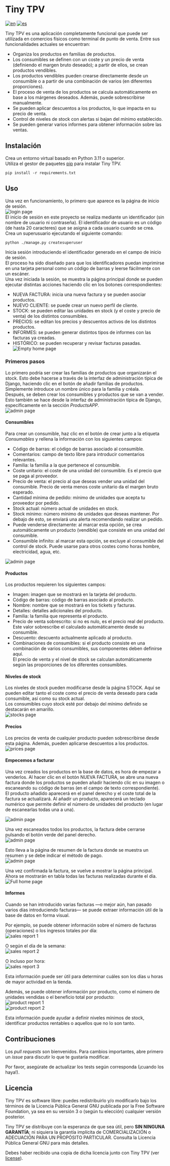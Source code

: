 <!-- This file is part of Tiny TPV.

Tiny TPV is free software: you can redistribute it and/or modify it under the terms of the GNU General Public License as published by the Free Software Foundation, either version 3 of the License, or (at your option) any later version.

Tiny TPV is distributed in the hope that it will be useful, but WITHOUT ANY WARRANTY; without even the implied warranty of MERCHANTABILITY or FITNESS FOR A PARTICULAR PURPOSE. See the GNU General Public License for more details.

You should have received a copy of the GNU General Public License along with Tiny TPV. If not, see <https://www.gnu.org/licenses/>. -->


# Tiny TPV
[![en](https://img.shields.io/badge/lang-en-red.svg)](README.md)
[![es](https://img.shields.io/badge/lang-es-yellow.svg)](README.es.md)

Tiny TPV es una aplicación completamente funcional que puede ser utilizada en comercios físicos como terminal de punto de venta.
Entre sus funcionalidades actuales se encuentran:

- Organiza los productos en familias de productos.
- Los consumibles se definen con un coste y un precio de venta (definiendo el margen bruto deseado); a partir de ellos, se crean productos vendibles.
- Los productos vendibles pueden crearse directamente desde un consumible o a partir de una combinación de varios (en diferentes proporciones).
- El proceso de venta de los productos se calcula automáticamente en base a los márgenes deseados. Además, puede sobrescribirse manualmente.
- Se pueden aplicar descuentos a los productos, lo que impacta en su precio de venta.
- Control de niveles de stock con alertas si bajan del mínimo establecido.
- Se pueden generar varios informes para obtener información sobre las ventas.

## Instalación

Crea un entorno virtual basado en Python 3.11 o superior.  
Utiliza el gestor de paquetes [pip](https://pip.pypa.io/en/stable/) para instalar Tiny TPV.

```
pip install -r requirements.txt
```

## Uso

Una vez en funcionamiento, lo primero que aparece es la página de inicio de sesión.  
![login page](/assets/images/login.png)  
El inicio de sesión en este proyecto se realiza mediante un identificador (sin nombre de usuario ni contraseña). El identificador de usuario es un código (de hasta 20 caracteres) que se asigna a cada usuario cuando se crea.  
Crea un superusuario ejecutando el siguiente comando:

```
python ./manage.py createsuperuser
```

Inicia sesión introduciendo el identificador generado en el campo de inicio de sesión.  
El proceso ha sido diseñado para que los identificadores puedan imprimirse en una tarjeta personal como un código de barras y leerse fácilmente con un escáner.  
Una vez iniciada la sesión, se muestra la página principal donde se pueden ejecutar distintas acciones haciendo clic en los botones correspondientes:

- NUEVA FACTURA: inicia una nueva factura y se pueden asociar productos.
- NUEVO CLIENTE: se puede crear un nuevo perfil de cliente.
- STOCK: se pueden editar las unidades en stock (y el coste y precio de venta) de los distintos consumibles.
- PRECIOS: se editan los precios y descuentos activos de los distintos productos.
- INFORMES: se pueden generar distintos tipos de informes con las facturas ya creadas.
- HISTÓRICO: se pueden recuperar y revisar facturas pasadas.  
![Empty home page](/assets/images/home_0.png)

### Primeros pasos

Lo primero podría ser crear las familias de productos que organizarán el stock. Esto debe hacerse a través de la interfaz de administración típica de Django, haciendo clic en el botón de añadir familias de productos. Simplemente introduce un nombre único para la familia y créala.  
Después, se deben crear los consumibles y productos que se van a vender. Esto también se hace desde la interfaz de administración típica de Django, específicamente en la sección *ProductsAPP*.  
![admin page](/assets/images/admin_0.png)

#### Consumibles

Para crear un consumible, haz clic en el botón de crear junto a la etiqueta *Consumables* y rellena la información con los siguientes campos:

- Código de barras: el código de barras asociado al consumible.
- Comentarios: campo de texto libre para introducir comentarios relevantes.
- Familia: la familia a la que pertenece el consumible.
- Coste unitario: el coste de una unidad del consumible. Es el precio que se paga al proveedor.
- Precio de venta: el precio al que deseas vender una unidad del consumible. Precio de venta menos coste unitario da el margen bruto esperado.
- Cantidad mínima de pedido: mínimo de unidades que acepta tu proveedor por pedido.
- Stock actual: número actual de unidades en stock.
- Stock mínimo: número mínimo de unidades que deseas mantener. Por debajo de esto, se enviará una alerta recomendando realizar un pedido.
- Puede venderse directamente: al marcar esta opción, se crea automáticamente un producto (vendible) que consiste en una unidad del consumible.
- Consumible infinito: al marcar esta opción, se excluye al consumible del control de stock. Puede usarse para otros costes como horas hombre, electricidad, agua, etc.

![admin page](/assets/images/consumable_0.png)

#### Productos

Los productos requieren los siguientes campos:

- Imagen: imagen que se mostrará en la tarjeta del producto.
- Código de barras: código de barras asociado al producto.
- Nombre: nombre que se mostrará en los tickets y facturas.
- Detalles: detalles adicionales del producto.
- Familia: la familia que representa el producto.
- Precio de venta sobrescrito: si no es nulo, es el precio real del producto. Este valor sobrescribe el calculado automáticamente desde su consumible.
- Descuento: descuento actualmente aplicado al producto.
- Combinaciones de consumibles: si el producto consiste en una combinación de varios consumibles, sus componentes deben definirse aquí.  
  El precio de venta y el nivel de stock se calculan automáticamente según las proporciones de los diferentes consumibles.

#### Niveles de stock

Los niveles de stock pueden modificarse desde la página STOCK. Aquí se pueden editar tanto el coste como el precio de venta deseado para cada consumible, así como su stock actual.  
Los consumibles cuyo stock esté por debajo del mínimo definido se destacarán en amarillo.  
![stocks page](/assets/images/stock_0.png)

#### Precios

Los precios de venta de cualquier producto pueden sobrescribirse desde esta página. Además, pueden aplicarse descuentos a los productos.  
![prices page](/assets/images/prices_0.png)

#### Empecemos a facturar

Una vez creados los productos en la base de datos, es hora de empezar a venderlos. Al hacer clic en el botón NUEVA FACTURA, se abre una nueva factura donde los productos se pueden añadir haciendo clic en su imagen o escaneando su código de barras (en el campo de texto correspondiente).  
El producto añadido aparecerá en el panel derecho y el coste total de la factura se actualizará. Al añadir un producto, aparecerá un teclado numérico que permite definir el número de unidades del producto (en lugar de escanearlas todas una a una).  

![admin page](/assets/images/bill_1.png)

Una vez escaneados todos los productos, la factura debe cerrarse pulsando el botón verde del panel derecho.  
![admin page](/assets/images/bill_2.png)

Esto lleva a la página de resumen de la factura donde se muestra un resumen y se debe indicar el método de pago.  
![admin page](/assets/images/bill_resume_0.png)

Una vez confirmada la factura, se vuelve a mostrar la página principal. Ahora se mostrarán en tabla todas las facturas realizadas durante el día.  
![Full home page](/assets/images/home_1.png)

#### Informes

Cuando se han introducido varias facturas —o mejor aún, han pasado varios días introduciendo facturas— se puede extraer información útil de la base de datos en forma visual.

Por ejemplo, se puede obtener información sobre el número de facturas (operaciones) o los ingresos totales por día:  
![sales report 1](/assets/images/per_day.png)

O según el día de la semana:  
![sales report 2](/assets/images/per_weekday.png)

O incluso por hora:  
![sales report 3](/assets/images/per_hour.png)

Esta información puede ser útil para determinar cuáles son los días u horas de mayor actividad en la tienda.

Además, se puede obtener información por producto, como el número de unidades vendidas o el beneficio total por producto:  
![product report 1](/assets/images/per_product_units_sold.png)  
![product report 2](/assets/images/per_product_revenue.png)

Esta información puede ayudar a definir niveles mínimos de stock, identificar productos rentables o aquellos que no lo son tanto.

## Contribuciones

Los *pull requests* son bienvenidos. Para cambios importantes, abre primero un *issue* para discutir lo que te gustaría modificar.

Por favor, asegúrate de actualizar los tests según corresponda (¡cuando los haya!).

## Licencia

Tiny TPV es software libre: puedes redistribuirlo y/o modificarlo bajo los términos de la Licencia Pública General GNU publicada por la Free Software Foundation, ya sea en su versión 3 o (según tu elección) cualquier versión posterior.

Tiny TPV se distribuye con la esperanza de que sea útil, pero **SIN NINGUNA GARANTÍA**; ni siquiera la garantía implícita de COMERCIALIZACIÓN o ADECUACIÓN PARA UN PROPÓSITO PARTICULAR. Consulta la Licencia Pública General GNU para más detalles.

Debes haber recibido una copia de dicha licencia junto con Tiny TPV (ver [license](gpl-3.txt)).